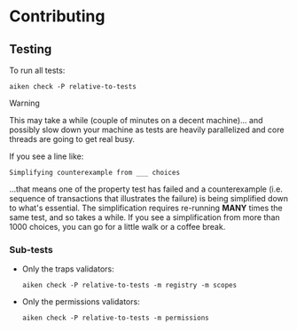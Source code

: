 # Contributing

## Testing

To run all tests:

```console
aiken check -P relative-to-tests
```

> [!WARNING]
>
> This may take a while (couple of minutes on a decent machine)... and possibly slow down your machine as tests are heavily parallelized and core threads are going to get real busy.
>
> If you see a line like:
>
> `Simplifying counterexample from ___ choices`
>
> ...that means one of the property test has failed and a counterexample (i.e. sequence of transactions that illustrates the failure) is being simplified down to what's essential. The simplification requires re-running **MANY** times the same test, and so takes a while. If you see a simplification from more than 1000 choices, you can go for a little walk or a coffee break.

### Sub-tests

- Only the traps validators:

  ```console
  aiken check -P relative-to-tests -m registry -m scopes
  ```

- Only the permissions validators:

  ```console
  aiken check -P relative-to-tests -m permissions
  ```
